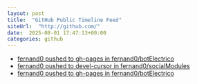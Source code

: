 ```yaml
---
layout: post
title:  "GitHub Public Timeline Feed"
siteUrl:  "http://github.com/"
date:  2025-08-01 17:47:13+00:00
categories: github
---
```

*  [fernand0 pushed to gh-pages in fernand0/botElectrico](https://github.com/fernand0/botElectrico/compare/559a3c3339...7a1ac05325)
*  [fernand0 pushed to devel-cursor in fernand0/socialModules](https://github.com/fernand0/socialModules/compare/7d4a4e593a...19c3de037c)
*  [fernand0 pushed to gh-pages in fernand0/botElectrico](https://github.com/fernand0/botElectrico/compare/06a693f109...185a9f873d)
